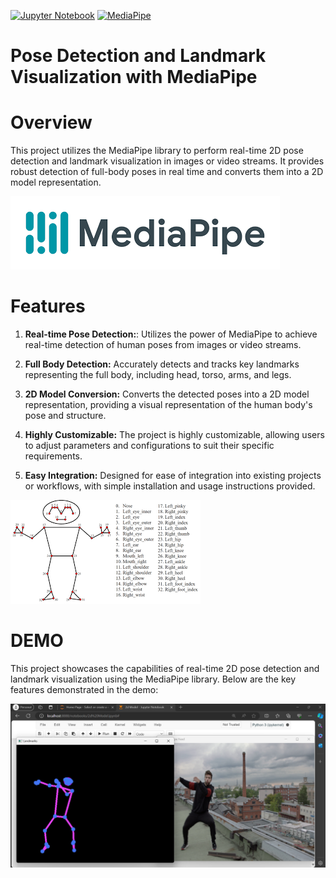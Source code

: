 [![Jupyter Notebook](https://img.shields.io/badge/Jupyter%20Notebook-%23F37626.svg?style=flat&logo=jupyter&logoColor=white)](https://jupyter.org/)
[![MediaPipe](https://img.shields.io/badge/MediaPipe-%23316192.svg?style=flat&logo=mediapipe&logoColor=white)](https://mediapipe.dev/)



# Pose Detection and Landmark Visualization with MediaPipe

# Overview

This project utilizes the MediaPipe library to perform real-time 2D pose detection and landmark visualization in images or video streams. It provides robust detection of full-body poses in real time and converts them into a 2D model representation.



![Inputs](Mediapipe.png)

# Features

1) **Real-time Pose Detection:**: Utilizes the power of MediaPipe to achieve real-time detection of human poses from images or video streams.

2) **Full Body Detection:** Accurately detects and tracks key landmarks representing the full body, including head, torso, arms, and legs.

3) **2D Model Conversion:** Converts the detected poses into a 2D model representation, providing a visual representation of the human body's pose and structure.

4) **Highly Customizable:** The project is highly customizable, allowing users to adjust parameters and configurations to suit their specific requirements.

5) **Easy Integration:** Designed for ease of integration into existing projects or workflows, with simple installation and usage instructions provided.

![Inputs](pose_Detection.png)

# DEMO

This project showcases the capabilities of real-time 2D pose detection and landmark visualization using the MediaPipe library. Below are the key features demonstrated in the demo: 

![Inputs](Demo_.png)


   


